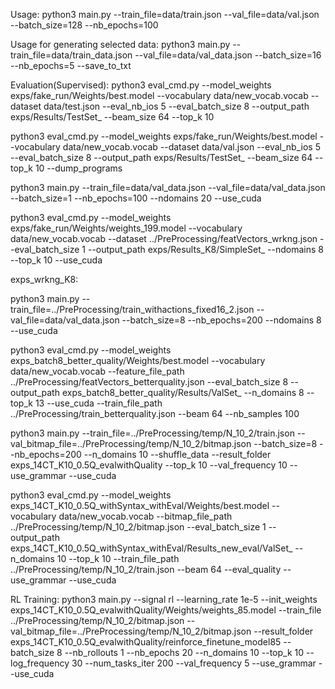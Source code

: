 Usage: python3 main.py --train_file=data/train.json --val_file=data/val.json --batch_size=128  --nb_epochs=100

Usage for generating selected data: python3 main.py --train_file=data/train_data.json --val_file=data/val_data.json --batch_size=16  --nb_epochs=5 --save_to_txt

Evaluation(Supervised):
python3 eval_cmd.py --model_weights exps/fake_run/Weights/best.model --vocabulary data/new_vocab.vocab --dataset data/test.json --eval_nb_ios 5 --eval_batch_size 8 
--output_path exps/Results/TestSet_ --beam_size 64 --top_k 10

python3 eval_cmd.py --model_weights exps/fake_run/Weights/best.model --vocabulary data/new_vocab.vocab --dataset data/val.json --eval_nb_ios 5 --eval_batch_size 8 
--output_path exps/Results/TestSet_ --beam_size 64 --top_k 10 --dump_programs 

python3 main.py --train_file=data/val_data.json --val_file=data/val_data.json --batch_size=1  --nb_epochs=100 --ndomains 20 --use_cuda

python3 eval_cmd.py --model_weights exps/fake_run/Weights/weights_199.model --vocabulary data/new_vocab.vocab --dataset ../PreProcessing/featVectors_wrkng.json --eval_batch_size 1 --output_path exps/Results_K8/SimpleSet_ --ndomains 8 --top_k 10 --use_cuda

exps_wrkng_K8:

python3 main.py --train_file=../PreProcessing/train_withactions_fixed16_2.json --val_file=data/val_data.json --batch_size=8  --nb_epochs=200 --ndomains 8 --use_cuda


python3 eval_cmd.py --model_weights exps_batch8_better_quality/Weights/best.model --vocabulary data/new_vocab.vocab --feature_file_path ../PreProcessing/featVectors_betterquality.json --eval_batch_size 8 --output_path exps_batch8_better_quality/Results/ValSet_ --n_domains 8 --top_k 13 --use_cuda --train_file_path ../PreProcessing/train_betterquality.json --beam 64 --nb_samples 100

python3 main.py --train_file=../PreProcessing/temp/N_10_2/train.json --val_bitmap_file=../PreProcessing/temp/N_10_2/bitmap.json --batch_size=8  --nb_epochs=200 --n_domains 10 --shuffle_data --result_folder exps_14CT_K10_0.5Q_evalwithQuality --top_k 10 --val_frequency 10 --use_grammar --use_cuda

python3 eval_cmd.py --model_weights exps_14CT_K10_0.5Q_withSyntax_withEval/Weights/best.model --vocabulary data/new_vocab.vocab --bitmap_file_path ../PreProcessing/temp/N_10_2/bitmap.json --eval_batch_size 1 --output_path exps_14CT_K10_0.5Q_withSyntax_withEval/Results_new_eval/ValSet_ --n_domains 10 --top_k 10 --train_file_path ../PreProcessing/temp/N_10_2/train.json --beam 64 --eval_quality --use_grammar --use_cuda


RL Training:
python3 main.py  --signal rl --learning_rate 1e-5 --init_weights exps_14CT_K10_0.5Q_evalwithQuality/Weights/weights_85.model --train_file ../PreProcessing/temp/N_10_2/bitmap.json --val_bitmap_file=../PreProcessing/temp/N_10_2/bitmap.json --result_folder exps_14CT_K10_0.5Q_evalwithQuality/reinforce_finetune_model85 --batch_size 8 --nb_rollouts 1 --nb_epochs 20 --n_domains 10 --top_k 10 --log_frequency 30 --num_tasks_iter 200 --val_frequency 5 --use_grammar --use_cuda


